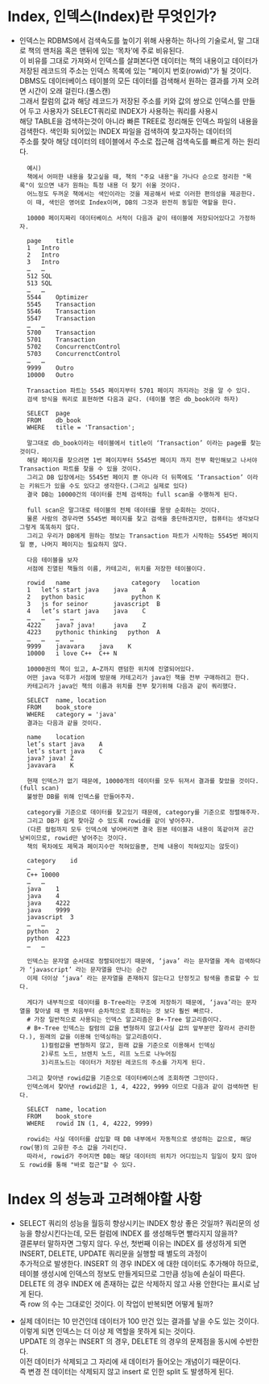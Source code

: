 # Index, 인덱스(Index)란 무엇인가?

- 인덱스는 RDBMS에서 검색속도를 높이기 위해 사용하는 하나의 기술로서, 말 그대로 책의 맨처음 혹은 맨뒤에 있는 ‘목차’에 주로 비유된다.<br>
이 비유를 그대로 가져와서 인덱스를 살펴본다면 데이터는 책의 내용이고 데이터가 저장된 레코드의 주소는 인덱스 목록에 있는 "페이지 번호(rowid)"가 될 것이다.<br>
DBMS도 데이터베이스 테이블의 모든 데이터를 검색해서 원하는 결과를 가져 오려면 시간이 오래 걸린다.(풀스캔)<br> 
그래서 칼럼의 값과 해당 레코드가 저장된 주소를 키와 값의 쌍으로 인덱스를 만들어 두고 사용자가 SELECT쿼리로 INDEX가 사용하는 쿼리를 사용시<br>
해당 TABLE을 검색하는것이 아니라 빠른 TREE로 정리해둔 인덱스 파일의 내용을 검색한다. 색인화 되어있는 INDEX 파일을 검색하여 찾고자하는 데이터의<br>
주소를 찾아 해당 데이터의 테이블에서 주소로 접근해 검색속도를 빠르게 하는 원리다.

   
        예시)
        책에서 어떠한 내용을 찾고싶을 때, 책의 "주요 내용"을 가나다 순으로 정리한 "목록"이 있으면 내가 원하는 특정 내용 더 찾기 쉬울 것이다.
        어느정도 두꺼운 책에서는 색인이라는 것을 제공해서 바로 이러한 편의성을 제공한다.
        이 때, 색인은 영어로 Index이며, DB의 그것과 완전히 동일한 역할을 한다.
        
        10000 페이지짜리 데이터베이스 서적이 다음과 같이 테이블에 저장되어있다고 가정하자.
        
        page	title
        1	Intro
        2	Intro
        3	Intro
        …	…
        512	SQL
        513	SQL
        …	…
        5544	Optimizer
        5545	Transaction
        5546	Transaction
        5547	Transaction
        …	…
        5700	Transaction
        5701	Transaction
        5702	ConcurrenctControl
        5703	ConcurrenctControl
        …	…
        9999	Outro
        10000	Outro
        
        Transaction 파트는 5545 페이지부터 5701 페이지 까지라는 것을 알 수 있다.
        검색 방식을 쿼리로 표현하면 다음과 같다. (테이블 명은 db_book이라 하자)
        
        SELECT	page
        FROM	db_book
        WHERE	title = 'Transaction';
        
        말그대로 db_book이라는 테이블에서 title이 ‘Transaction’ 이라는 page를 찾는 것이다.
        해당 페이지를 찾으려면 1번 페이지부터 5545번 페이지 까지 전부 확인해보고 나서야 Transaction 파트를 찾을 수 있을 것이다.
        그리고 DB 입장에서는 5545번 페이지 뿐 아니라 더 뒤쪽에도 ‘Transaction’ 이라는 키워드가 있을 수도 있다고 생각한다.(그리고 실제로 있다)
        결국 DB는 10000건의 데이터를 전체 검색하는 full scan을 수행하게 된다.
        
        full scan은 말그대로 테이블의 전체 데이터를 몽땅 순회하는 것이다.
        물론 사람의 경우라면 5545번 페이지를 찾고 검색을 중단하겠지만, 컴퓨터는 생각보다 그렇게 똑똑하지 않다.
        그리고 우리가 DB에게 원하는 정보는 Transaction 파트가 시작하는 5545번 페이지일 뿐, 나머지 페이지는 필요하지 않다.
        
        다음 테이블을 보자
        서점에 진열된 책들의 이름, 카테고리, 위치를 저장한 테이블이다.
        
        rowid	name	             category	location
        1	let’s start java	java	A
        2	python basic	         python	K
        3	js for seinor	    javascript	B
        4	let’s start java	java	C
        …	…	…	…
        4222	java? java!	    java	Z
        4223	pythonic thinking	python	A
        …	…	…	…
        9999	javavara	java	K
        10000	i love C++	C++	N
        
        10000권의 책이 있고, A~Z까지 랜덤한 위치에 진열되어있다.
        어떤 java 덕후가 서점에 방문해 카테고리가 java인 책을 전부 구매하려고 한다.
        카테고리가 java인 책의 이름과 위치를 전부 찾기위해 다음과 같이 쿼리했다.
        
        SELECT	name, location
        FROM	book_store
        WHERE	category = 'java'
        결과는 다음과 같을 것이다.
        
        name	location
        let’s start java	A
        let’s start java	C
        java? java!	Z
        javavara	K
        
        현재 인덱스가 없기 때문에, 10000개의 데이터를 모두 뒤져서 결과를 찾았을 것이다.(full scan)
        불쌍한 DB를 위해 인덱스를 만들어주자.
        
        category를 기준으로 데이터를 찾고있기 때문에, category를 기준으로 정렬해주자.
        그리고 DB가 쉽게 찾아갈 수 있도록 rowid를 같이 넣어주자.
        (다른 컬럼까지 모두 인덱스에 넣어버리면 결국 원본 테이블과 내용이 똑같아져 공간 낭비이므로, rowid만 넣어주는 것이다.
        책의 목차에도 제목과 페이지수만 적혀있을뿐, 전체 내용이 적혀있지는 않듯이)
        
        category	id
        …	…
        C++	10000
        …	…
        java	1
        java	4
        java	4222
        java	9999
        javascript	3
        …	…
        python	2
        python	4223
        …	…
        
        인덱스는 문자열 순서대로 정렬되어있기 때문에, ‘java’ 라는 문자열을 계속 검색하다가 ‘javascript’ 라는 문자열을 만나는 순간
        이제 더이상 ‘java’ 라는 문자열을 존재하지 않는다고 단정짓고 탐색을 종료할 수 있다.
        
        게다가 내부적으로 데이터를 B-Tree라는 구조에 저장하기 때문에, ‘java’라는 문자열을 찾아낼 때 맨 처음부터 순차적으로 조회하는 것 보다 훨씬 빠르다.
        # 가장 일반적으로 사용되는 인덱스 알고리즘은 B+-Tree 알고리즘이다. 
        # B+-Tree 인덱스는 칼럼의 값을 변형하지 않고(사실 값의 앞부분만 잘라서 관리한다.), 원래의 값을 이용해 인덱싱하는 알고리즘이다.
            1)컬럼값을 변형하지 않고, 원래 값을 기준으로 이용해서 인덱싱
            2)루트 노드, 브렌치 노드, 리프 노드로 나누어짐
            3)리프노드는 데이터가 저장된 레코드의 주소를 가지게 된다.
            
        그리고 찾아낸 rowid값을 기준으로 데이터베이스에 조회하면 그만이다.
        인덱스에서 찾아낸 rowid값은 1, 4, 4222, 9999 이므로 다음과 같이 검색하면 된다.
        
        SELECT	name, location
        FROM	book_store
        WHERE	rowid IN (1, 4, 4222, 9999)
        
        rowid는 사실 데이터를 삽입할 때 DB 내부에서 자동적으로 생성하는 값으로, 해당 row(행)의 고유한 주소 값을 가리킨다.
        따라서, rowid가 주어지면 DB는 해당 데이터의 위치가 어디있는지 일일이 찾지 않아도 rowid를 통해 "바로 접근"할 수 있다.



# Index 의 성능과 고려해야할 사항
- SELECT 쿼리의 성능을 월등히 향상시키는 INDEX 항상 좋은 것일까? 쿼리문의 성능을 향상시킨다는데, 모든 컬럼에 INDEX 를 생성해두면 빨라지지 않을까?<br>
  결론부터 말하자면 그렇지 않다. 우선, 첫번째 이유는 INDEX 를 생성하게 되면 INSERT, DELETE, UPDATE 쿼리문을 실행할 때 별도의 과정이<br>
  추가적으로 발생한다. 
  INSERT 의 경우 INDEX 에 대한 데이터도 추가해야 하므로, 테이블 생성시에 인덱스의 정보도 만들게되므로 그만큼 성능에 손실이 따른다. <br>
  DELETE 의 경우 INDEX 에 존재하는 값은 삭제하지 않고 사용 안한다는 표시로 남게 된다.<br>
  즉 row 의 수는 그대로인 것이다. 이 작업이 반복되면 어떻게 될까?

- 실제 데이터는 10 만건인데 데이터가 100 만건 있는 결과를 낳을 수도 있는 것이다. 이렇게 되면 인덱스는 더 이상 제 역할을 못하게 되는 것이다.<br>
  UPDATE 의 경우는 INSERT 의 경우, DELETE 의 경우의 문제점을 동시에 수반한다. <br>
  이전 데이터가 삭제되고 그 자리에 새 데이터가 들어오는 개념이기 때문이다. <br>
  즉 변경 전 데이터는 삭제되지 않고 insert 로 인한 split 도 발생하게 된다.<br>
  